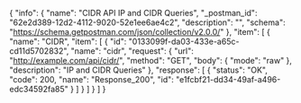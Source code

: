 {
  "info": {
    "name": "CIDR API IP and CIDR Queries",
    "_postman_id": "62e2d389-12d2-4112-9020-52e1ee6ae4c2",
    "description": "",
    "schema": "https://schema.getpostman.com/json/collection/v2.0.0/"
  },
  "item": [
    {
      "name": "CIDR",
      "item": [
        {
          "id": "0133099f-da03-433e-a65c-cd11d5702832",
          "name": "cidr",
          "request": {
            "url": "http://example.com/api/cidr/",
            "method": "GET",
            "body": {
              "mode": "raw"
            },
            "description": "IP and CIDR Queries"
          },
          "response": [
            {
              "status": "OK",
              "code": 200,
              "name": "Response_200",
              "id": "e1fcbf21-dd34-49af-a496-edc34592fa85"
            }
          ]
        }
      ]
    }
  ]
}